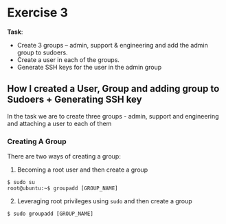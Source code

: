 # Exercise 3

**Task**: <br/>
- Create 3 groups – admin, support & engineering and add the admin group to sudoers. 
- Create a user in each of the groups. 
- Generate SSH keys for the user in the admin group

## How I created a User, Group and adding group to Sudoers + Generating SSH key
In the task we are to create three groups - admin, support and engineering and attaching a user to each of them

### Creating A Group
There are two ways of creating a group:

1. Becoming a root user and then create a group

```
$ sudo su
root@ubuntu:~$ groupadd [GROUP_NAME]
```

2. Leveraging root privileges using ```sudo``` and then create a group

```
$ sudo groupadd [GROUP_NAME]
```